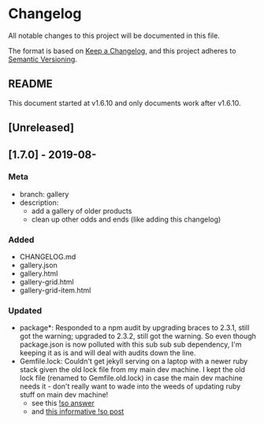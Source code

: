 # Changelog

All notable changes to this project will be documented in this file.

The format is based on [Keep a Changelog](https://keepachangelog.com/en/1.0.0/),
and this project adheres to [Semantic Versioning](https://semver.org/spec/v2.0.0.html).

## README

This document started at v1.6.10 and only documents work after v1.6.10.

## [Unreleased]

## [1.7.0] - 2019-08-

### Meta

- branch: gallery
- description:
  - add a gallery of older products
  - clean up other odds and ends (like adding this changelog)

### Added

- CHANGELOG.md
- gallery.json
- gallery.html
- gallery-grid.html
- gallery-grid-item.html

### Updated

- package\*: Responded to a npm audit by upgrading braces to 2.3.1, still got the warning; upgraded to 2.3.2, still got the warning. So even though package.json is now polluted with this sub sub sub dependency, I'm keeping it as is and will deal with audits down the line.
- Gemfile.lock: Couldn't get jekyll serving on a laptop with a newer ruby stack given the old lock file from my main dev machine. I kept the old lock file (renamed to Gemfile.old.lock) in case the main dev machine needs it - don't really want to wade into the weeds of updating ruby stuff on main dev machine!
  - see this [!so answer](https://stackoverflow.com/a/54876869/2145103)
  - and [this informative !so post](https://stackoverflow.com/a/44980854/2145103)
